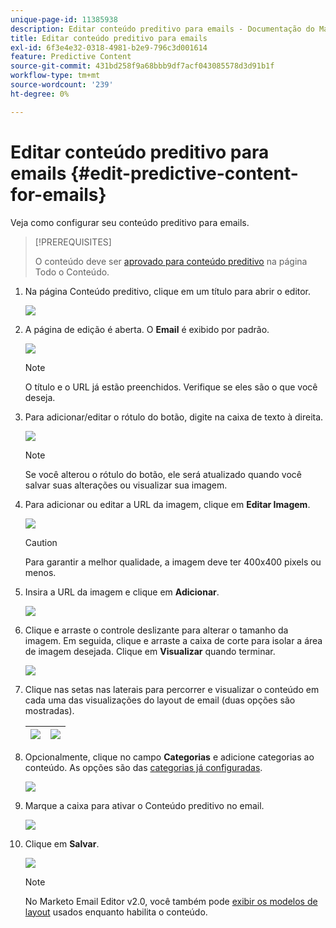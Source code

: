 ```yaml
---
unique-page-id: 11385938
description: Editar conteúdo preditivo para emails - Documentação do Marketo - Documentação do produto
title: Editar conteúdo preditivo para emails
exl-id: 6f3e4e32-0318-4981-b2e9-796c3d001614
feature: Predictive Content
source-git-commit: 431bd258f9a68bbb9df7acf043085578d3d91b1f
workflow-type: tm+mt
source-wordcount: '239'
ht-degree: 0%

---
```


# Editar conteúdo preditivo para emails {#edit-predictive-content-for-emails}

Veja como configurar seu conteúdo preditivo para emails.

>[!PREREQUISITES]
>
>O conteúdo deve ser [aprovado para conteúdo preditivo](/help/marketo/product-docs/predictive-content/working-with-all-content/approve-a-title-for-predictive-content.md) na página Todo o Conteúdo.

1. Na página Conteúdo preditivo, clique em um título para abrir o editor.

   ![](assets/image2017-10-3-9-3a30-3a25.png)

1. A página de edição é aberta. O **Email** é exibido por padrão.

   ![](assets/image2017-10-3-9-3a31-3a18.png)

   >[!NOTE]
   >
   >O título e o URL já estão preenchidos. Verifique se eles são o que você deseja.

1. Para adicionar/editar o rótulo do botão, digite na caixa de texto à direita.

   ![](assets/image2017-10-3-9-3a32-3a18.png)

   >[!NOTE]
   >
   >Se você alterou o rótulo do botão, ele será atualizado quando você salvar suas alterações ou visualizar sua imagem.

1. Para adicionar ou editar a URL da imagem, clique em **Editar Imagem**.

   ![](assets/image2017-10-3-9-3a33-3a11.png)

   >[!CAUTION]
   >
   >Para garantir a melhor qualidade, a imagem deve ter 400x400 pixels ou menos.

1. Insira a URL da imagem e clique em **Adicionar**.

   ![](assets/five.png)

1. Clique e arraste o controle deslizante para alterar o tamanho da imagem. Em seguida, clique e arraste a caixa de corte para isolar a área de imagem desejada. Clique em **Visualizar** quando terminar.

   ![](assets/six.png)

1. Clique nas setas nas laterais para percorrer e visualizar o conteúdo em cada uma das visualizações do layout de email (duas opções são mostradas).

   | ![](assets/sevena.png) | ![](assets/sevenb.png) |
   |---|---|

1. Opcionalmente, clique no campo **Categorias** e adicione categorias ao conteúdo. As opções são das [categorias já configuradas](/help/marketo/product-docs/predictive-content/getting-started/set-up-categories.md).

   ![](assets/eight.png)

1. Marque a caixa para ativar o Conteúdo preditivo no email.

   ![](assets/nine.png)

1. Clique em **Salvar**.

   ![](assets/save.png)

   >[!NOTE]
   >
   >No Marketo Email Editor v2.0, você também pode [exibir os modelos de layout](/help/marketo/product-docs/predictive-content/enabling-predictive-content/enable-predictive-content-in-emails.md) usados enquanto habilita o conteúdo.
